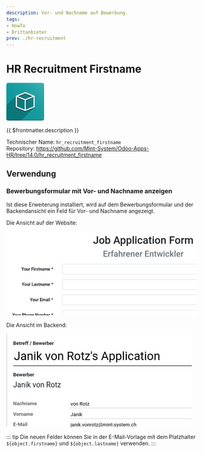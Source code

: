 ```yaml
---
description: Vor- und Nachname auf Bewerbung.
tags:
- HowTo
- Drittanbieter
prev: ./hr-recruitment
---
```

# HR Recruitment Firstname
![icon_oms_box](assets/icon_oms_box.png)

{{ $frontmatter.description }}

Technischer Name: `hr_recruitment_firstname`\
Repository: <https://github.com/Mint-System/Odoo-Apps-HR/tree/14.0/hr_recruitment_firstname>

## Verwendung

### Bewerbungsformular mit Vor- und Nachname anzeigen

Ist diese Erweiterung installiert, wird auf dem Bewerbungsformular und der Backendansicht ein Feld für Vor- und Nachname angezeigt.

Die Ansicht auf der Website:

![](assets/HR%20Recruitment%20Firstname%20Website.png)

Die Ansicht im Backend:

![](assets/HR%20Recruitment%20Firstname%20Backend.png)

::: tip
Die neuen Felder können Sie in der E-Mail-Vorlage mit dem Platzhalter `${object.firstname}` und `${object.lastname}` verwenden.
:::
